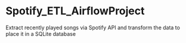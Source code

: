 # Spotify_ETL_AirflowProject
Extract recently played songs via Spotify API and transform the data to place it in a SQLite database
